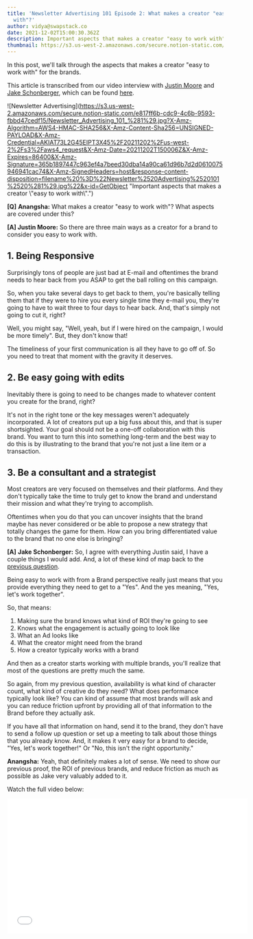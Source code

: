 ```yaml
---
title: 'Newsletter Advertising 101 Episode 2: What makes a creator "easy to work
  with"?'
author: vidya@swapstack.co
date: 2021-12-02T15:00:30.362Z
description: Important aspects that makes a creator "easy to work with" for the brands.
thumbnail: https://s3.us-west-2.amazonaws.com/secure.notion-static.com/e817ff6b-cdc9-4c6b-9593-fbbd47cedf15/Newsletter_Advertising_101_%281%29.jpg?X-Amz-Algorithm=AWS4-HMAC-SHA256&X-Amz-Content-Sha256=UNSIGNED-PAYLOAD&X-Amz-Credential=AKIAT73L2G45EIPT3X45%2F20211202%2Fus-west-2%2Fs3%2Faws4_request&X-Amz-Date=20211202T150006Z&X-Amz-Expires=86400&X-Amz-Signature=365b1897447c963ef4a7beed30dba14a90ca61d96b7d2d0610075946941cac74&X-Amz-SignedHeaders=host&response-content-disposition=filename%20%3D%22Newsletter%2520Advertising%2520101%2520%281%29.jpg%22&x-id=GetObject
---
```

In this post, we'll talk through the aspects that makes a creator "easy to work with" for the brands.

This article is transcribed from our video interview with [Justin Moore](https://www.youtube.com/c/CreatorWizard) and [Jake Schonberger](https://www.linkedin.com/in/jakeschonberger/), which can be found [here](https://www.youtube.com/watch?v=0L9nYwercfg).

![Newsletter Advertising](https://s3.us-west-2.amazonaws.com/secure.notion-static.com/e817ff6b-cdc9-4c6b-9593-fbbd47cedf15/Newsletter_Advertising_101_%281%29.jpg?X-Amz-Algorithm=AWS4-HMAC-SHA256&X-Amz-Content-Sha256=UNSIGNED-PAYLOAD&X-Amz-Credential=AKIAT73L2G45EIPT3X45%2F20211202%2Fus-west-2%2Fs3%2Faws4_request&X-Amz-Date=20211202T150006Z&X-Amz-Expires=86400&X-Amz-Signature=365b1897447c963ef4a7beed30dba14a90ca61d96b7d2d0610075946941cac74&X-Amz-SignedHeaders=host&response-content-disposition=filename%20%3D%22Newsletter%2520Advertising%2520101%2520%281%29.jpg%22&x-id=GetObject "Important aspects that makes a creator \\"easy to work with\\".")

**\[Q]** **Anangsha:** What makes a creator "easy to work with"? What aspects are covered under this?

**\[A] Justin Moore:** So there are three main ways as a creator for a brand to consider you easy to work with.

## 1. Being Responsive

Surprisingly tons of people are just bad at E-mail and oftentimes the brand needs to hear back from you ASAP to get the ball rolling on this campaign.

So, when you take several days to get back to them, you're basically telling them that if they were to hire you every single time they e-mail you, they're going to have to wait three to four days to hear back. And, that's simply not going to cut it, right?

Well, you might say, "Well, yeah, but if I were hired on the campaign, I would be more timely". But, they don't know that!

The timeliness of your first communication is all they have to go off of. So you need to treat that moment with the gravity it deserves.

## 2. Be easy going with edits

Inevitably there is going to need to be changes made to whatever content you create for the brand, right?

It's not in the right tone or the key messages weren't adequately incorporated. A lot of creators put up a big fuss about this, and that is super shortsighted. Your goal should not be a one-off collaboration with this brand. You want to turn this into something long-term and the best way to do this is by illustrating to the brand that you're not just a line item or a transaction.

## 3. Be a consultant and a strategist

Most creators are very focused on themselves and their platforms. And they don't typically take the time to truly get to know the brand and understand their mission and what they're trying to accomplish.

Oftentimes when you do that you can uncover insights that the brand maybe has never considered or be able to propose a new strategy that totally changes the game for them. How can you bring differentiated value to the brand that no one else is bringing?

**\[A]** **Jake Schonberger:** So, I agree with everything Justin said, I have a couple things I would add. And, a lot of these kind of map back to the [previous question](https://swapstack.co/newsletter-advertising-101-elements-of-a-clever-pitch-to-a-brand/).

Being easy to work with from a Brand perspective really just means that you provide everything they need to get to a "Yes". And the yes meaning, "Yes, let's work together".

So, that means:

1. Making sure the brand knows what kind of ROI they're going to see
2. Knows what the engagement is actually going to look like
3. What an Ad looks like
4. What the creator might need from the brand
5. How a creator typically works with a brand

And then as a creator starts working with multiple brands, you'll realize that most of the questions are pretty much the same.

So again, from my previous question, availability is what kind of character count, what kind of creative do they need? What does performance typically look like? You can kind of assume that most brands will ask and you can reduce friction upfront by providing all of that information to the Brand before they actually ask.

If you have all that information on hand, send it to the brand, they don't have to send a follow up question or set up a meeting to talk about those things that you already know. And, it makes it very easy for a brand to decide, "Yes, let's work together!" Or "No, this isn't the right opportunity."

**Anangsha:** Yeah, that definitely makes a lot of sense. We need to show our previous proof, the ROI of previous brands, and reduce friction as much as possible as Jake very valuably added to it.

Watch the full video below:

<iframe width="560" height="315" src="\[](https://www.youtube.com/embed/0L9nYwercfg)<https://www.youtube.com/embed/0L9nYwercfg>" title="YouTube video player" frameborder="0" allow="accelerometer; autoplay; clipboard-write; encrypted-media; gyroscope; picture-in-picture" allowfullscreen></iframe>